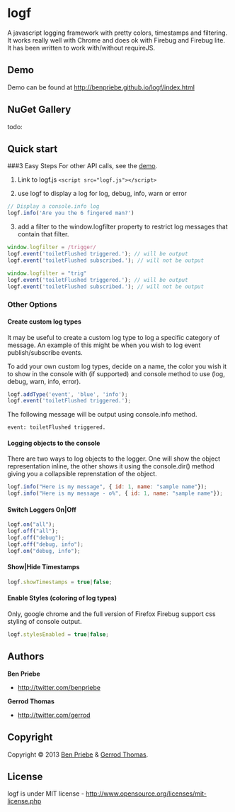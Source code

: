 # logf
A javascript logging framework with pretty colors, timestamps and filtering. 
It works really well with Chrome and does ok with Firebug and Firebug lite.
It has been written to work with/without requireJS.


## Demo
Demo can be found at http://benpriebe.github.io/logf/index.html

## NuGet Gallery
todo:

## Quick start

###3 Easy Steps
For other API calls, see the [demo]((http://benpriebe.github.io/logf/index.html)).

1. Link to logf.js `<script src="logf.js"></script>`

2. use logf to display a log for log, debug, info, warn or error

```javascript
// Display a console.info log
logf.info('Are you the 6 fingered man?')
```

3. add a filter to the window.logfilter property to restrict log messages that contain that filter.

```javascript
window.logfilter = /trigger/
logf.event('toiletFlushed triggered.'); // will be output
logf.event('toiletFlushed subscribed.'); // will not be output

window.logfilter = "trig"
logf.event('toiletFlushed triggered.'); // will be output
logf.event('toiletFlushed subscribed.'); // will not be output
```

### Other Options

#### Create custom log types

It may be useful to create a custom log type to log a specific category of message. 
An example of this might be when you wish to log event publish/subscribe events.

To add your own custom log types, decide on a name, the color you wish it to show in the console with (if supported) and
console method to use (log, debug, warn, info, error).

```javascript
logf.addType('event', 'blue', 'info');
logf.event('toiletFlushed triggered.');
```

The following message will be output using console.info method.

```event: toiletFlushed triggered.```

#### Logging objects to the console

There are two ways to log objects to the logger. One will show the object representation inline, 
the other shows it using the console.dir() method giving you a collapsible reprenstation of the object.

```javascript
logf.info("Here is my message", { id: 1, name: "sample name"});
logf.info("Here is my message - o%", { id: 1, name: "sample name"});
```

#### Switch Loggers On|Off

```javascript
logf.on("all");
logf.off("all");
logf.off("debug");
logf.off("debug, info");
logf.on("debug, info");
```
	
#### Show|Hide Timestamps

```javascript
logf.showTimestamps = true|false;
```
	
#### Enable Styles (coloring of log types)

Only, google chrome and the full version of Firefox Firebug support css styling of console output. 

```javascript
logf.stylesEnabled = true|false;
```

## Authors
**Ben Priebe**

+ http://twitter.com/benpriebe

**Gerrod Thomas**

+ http://twitter.com/gerrod


## Copyright
Copyright © 2013 [Ben Priebe](http://twitter.com/benpriebe) & [Gerrod Thomas](http://twitter.com/gerrod).

## License 
logf is under MIT license - http://www.opensource.org/licenses/mit-license.php




